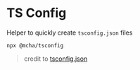 # TS Config
Helper to quickly create `tsconfig.json` files

```shell
npx @mcha/tsconfig
```

> credit to [tsconfig.json](https://github.com/benawad/tsconfig.json)